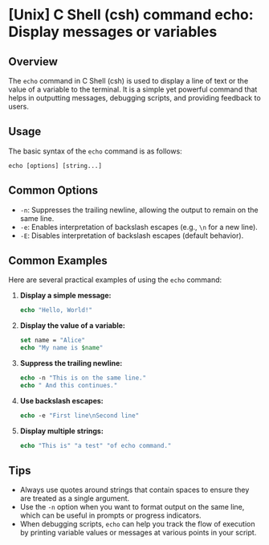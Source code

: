# [Unix] C Shell (csh) command echo: Display messages or variables

## Overview
The `echo` command in C Shell (csh) is used to display a line of text or the value of a variable to the terminal. It is a simple yet powerful command that helps in outputting messages, debugging scripts, and providing feedback to users.

## Usage
The basic syntax of the `echo` command is as follows:

```
echo [options] [string...]
```

## Common Options
- `-n`: Suppresses the trailing newline, allowing the output to remain on the same line.
- `-e`: Enables interpretation of backslash escapes (e.g., `\n` for a new line).
- `-E`: Disables interpretation of backslash escapes (default behavior).

## Common Examples
Here are several practical examples of using the `echo` command:

1. **Display a simple message:**
   ```csh
   echo "Hello, World!"
   ```

2. **Display the value of a variable:**
   ```csh
   set name = "Alice"
   echo "My name is $name"
   ```

3. **Suppress the trailing newline:**
   ```csh
   echo -n "This is on the same line."
   echo " And this continues."
   ```

4. **Use backslash escapes:**
   ```csh
   echo -e "First line\nSecond line"
   ```

5. **Display multiple strings:**
   ```csh
   echo "This is" "a test" "of echo command."
   ```

## Tips
- Always use quotes around strings that contain spaces to ensure they are treated as a single argument.
- Use the `-n` option when you want to format output on the same line, which can be useful in prompts or progress indicators.
- When debugging scripts, `echo` can help you track the flow of execution by printing variable values or messages at various points in your script.
